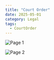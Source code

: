 ```yaml
---
title: "Court Order"
date: 2025-05-01
category: Legal
tags: 
  - CourtOrder
---
```


![Page 1](/court-orders/court-order-01.jpg)

![Page 2](/court-orders/court-order-02.jpg)

